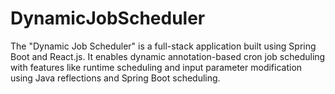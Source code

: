 # DynamicJobScheduler
The "Dynamic Job Scheduler" is a full-stack application built using Spring Boot and React.js. It enables dynamic annotation-based cron job scheduling with features like runtime scheduling and input parameter modification using Java reflections and Spring Boot scheduling. 
